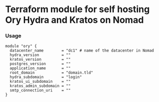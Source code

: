 # Terraform module for self hosting Ory Hydra and Kratos on Nomad

### Usage

```hcl
module "ory" {
  datacenter_name        = "dc1" # name of the datacenter in Nomad
  hydra_version          = ""
  kratos_version         = ""
  postgres_version       = ""
  application_name       = ""
  root_domain            = "domain.tld"
  hydra_subdomain        = "login"
  kratos_ui_subdomain    = ""
  kratos_admin_subdomain = ""
  smtp_connection_uri    = ""
}
```